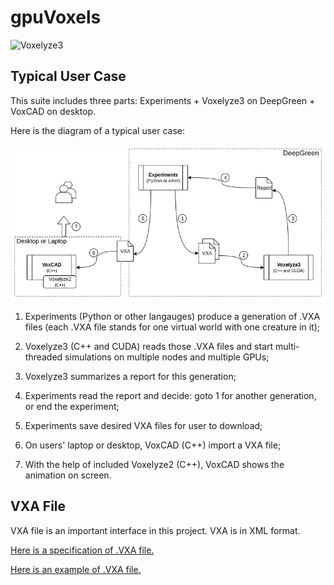 # gpuVoxels

![Voxelyze3](https://github.com/liusida/gpuVoxels/blob/dev-CUDA-0.1/doc/misc/bigGuys_small.png?raw=true)

## Typical User Case

This suite includes three parts: Experiments + Voxelyze3 on DeepGreen + VoxCAD on desktop.

Here is the diagram of a typical user case:

![A Typical User Case](https://github.com/liusida/EvoSoRo/blob/master/doc/misc/TypicalUseCase.png?raw=true)

1. Experiments (Python or other langauges) produce a generation of .VXA files (each .VXA file stands for one virtual world with one creature in it);

2. Voxelyze3 (C++ and CUDA) reads those .VXA files and start multi-threaded simulations on multiple nodes and multiple GPUs;

3. Voxelyze3 summarizes a report for this generation;

4. Experiments read the report and decide: goto 1 for another generation, or end the experiment;

5. Experiments save desired VXA files for user to download;

6. On users' laptop or desktop, VoxCAD (C++) import a VXA file;

7. With the help of included Voxelyze2 (C++), VoxCAD shows the animation on screen.

## VXA File

VXA file is an important interface in this project. VXA is in XML format.

[Here is a specification of .VXA file.](https://github.com/liusida/EvoSoRo/blob/master/doc/VXA_File_Format.md)

[Here is an example of .VXA file.](https://github.com/liusida/EvoSoRo/blob/master/doc/misc/example.vxa)

